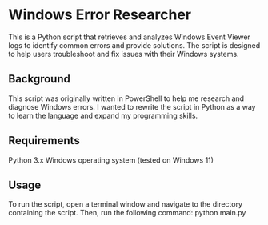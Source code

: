 # Windows Error Researcher
This is a Python script that retrieves and analyzes Windows Event Viewer logs to identify common errors and provide solutions. The script is designed to help users troubleshoot and fix issues with their Windows systems.

## Background
This script was originally written in PowerShell to help me research and diagnose Windows errors. I wanted to rewrite the script in Python as a way to learn the language and expand my programming skills.

## Requirements
Python 3.x Windows operating system (tested on Windows 11)

## Usage
To run the script, open a terminal window and navigate to the directory containing the script. Then, run the following command: python main.py
